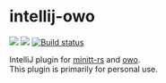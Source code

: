 # intellij-owo

[![][d-svg]][jb-url]
[![][v-svg]][jb-url]
[![Build status][av-svg]][av-url]

IntelliJ plugin for [minitt-rs][minitt-rs] and [owo][owo].<br/>
This plugin is primarily for personal use.

 [minitt-rs]: https://github.com/owo-lang/minitt-rs
 [owo]: https://github.com/owo-lang/OwO
 [d-svg]: https://img.shields.io/jetbrains/plugin/d/12075-mini-tt.svg
 [v-svg]: https://img.shields.io/jetbrains/plugin/v/12075-mini-tt.svg
 [jb-url]: https://plugins.jetbrains.com/plugin/12075-mini-tt
 [av-url]: https://ci.appveyor.com/project/ice1000/intellij-owo/branch/master
 [av-svg]: https://ci.appveyor.com/api/projects/status/2t8f42ojh17cim4j/branch/master?svg=true
